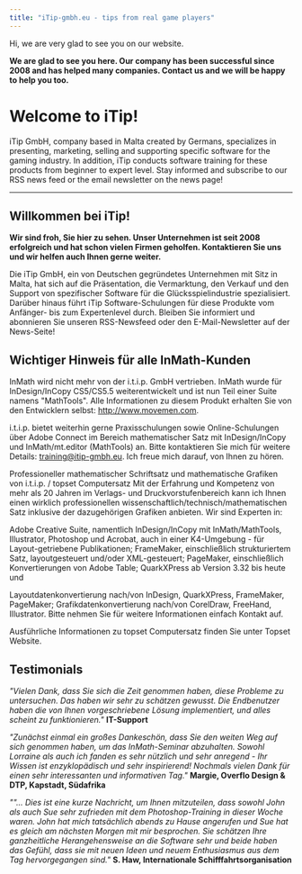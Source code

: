 ```yaml
---
title: "iTip-gmbh.eu - tips from real game players"
---
```


Hi, we are very glad to see you on our website.

**We are glad to see you here. Our company has been successful since 2008 and has helped many companies. Contact us and we will be happy to help you too.**

# Welcome to iTip!

iTip GmbH, company based in Malta created by Germans, specializes in presenting, marketing, selling and supporting specific software for the gaming industry. In addition, iTip conducts software training for these products from beginner to expert level. Stay informed and subscribe to our RSS news feed or the email newsletter on the news page!

***

## Willkommen bei iTip!

**Wir sind froh, Sie hier zu sehen. Unser Unternehmen ist seit 2008 erfolgreich und hat schon vielen Firmen geholfen. Kontaktieren Sie uns und wir helfen auch Ihnen gerne weiter.**


Die iTip GmbH, ein von Deutschen gegründetes Unternehmen mit Sitz in Malta, hat sich auf die Präsentation, die Vermarktung, den Verkauf und den Support von spezifischer Software für die Glücksspielindustrie spezialisiert. Darüber hinaus führt iTip Software-Schulungen für diese Produkte vom Anfänger- bis zum Expertenlevel durch. Bleiben Sie informiert und abonnieren Sie unseren RSS-Newsfeed oder den E-Mail-Newsletter auf der News-Seite!


## Wichtiger Hinweis für alle InMath-Kunden
InMath wird nicht mehr von der i.t.i.p. GmbH vertrieben. InMath wurde für InDesign/InCopy CS5/CS5.5 weiterentwickelt und ist nun Teil einer Suite namens "MathTools". Alle Informationen zu diesem Produkt erhalten Sie von den Entwicklern selbst: http://www.movemen.com.

i.t.i.p. bietet weiterhin gerne Praxisschulungen sowie Online-Schulungen über Adobe Connect im Bereich mathematischer Satz mit InDesign/InCopy und InMath/mt.editor (MathTools) an. Bitte kontaktieren Sie mich für weitere Details: training@itip-gmbh.eu. Ich freue mich darauf, von Ihnen zu hören.

Professioneller mathematischer Schriftsatz und mathematische Grafiken von i.t.i.p. / topset Computersatz
Mit der Erfahrung und Kompetenz von mehr als 20 Jahren im Verlags- und Druckvorstufenbereich kann ich Ihnen einen wirklich professionellen wissenschaftlich/technisch/mathematischen Satz inklusive der dazugehörigen Grafiken anbieten. Wir sind Experten in:

Adobe Creative Suite, namentlich InDesign/InCopy mit InMath/MathTools, Illustrator, Photoshop und Acrobat, auch in einer K4-Umgebung - für Layout-getriebene Publikationen;
FrameMaker, einschließlich strukturiertem Satz, layoutgesteuert und/oder XML-gesteuert;
PageMaker, einschließlich Konvertierungen von Adobe Table;
QuarkXPress ab Version 3.32 bis heute
und

Layoutdatenkonvertierung nach/von InDesign, QuarkXPress, FrameMaker, PageMaker;
Grafikdatenkonvertierung nach/von CorelDraw, FreeHand, Illustrator.
Bitte nehmen Sie für weitere Informationen einfach Kontakt auf.

Ausführliche Informationen zu topset Computersatz finden Sie unter Topset Website.


## Testimonials
*"Vielen Dank, dass Sie sich die Zeit genommen haben, diese Probleme zu untersuchen. Das haben wir sehr zu schätzen gewusst. Die Endbenutzer haben die von Ihnen vorgeschriebene Lösung implementiert, und alles scheint zu funktionieren."*
**IT-Support**

*"Zunächst einmal ein großes Dankeschön, dass Sie den weiten Weg auf sich genommen haben, um das InMath-Seminar abzuhalten. Sowohl Lorraine als auch ich fanden es sehr nützlich und sehr anregend - Ihr Wissen ist enzyklopädisch und sehr inspirierend! Nochmals vielen Dank für einen sehr interessanten und informativen Tag."*
**Margie, Overflo Design & DTP, Kapstadt, Südafrika**

*""... Dies ist eine kurze Nachricht, um Ihnen mitzuteilen, dass sowohl John als auch Sue sehr zufrieden mit dem Photoshop-Training in dieser Woche waren. John hat mich tatsächlich abends zu Hause angerufen und Sue hat es gleich am nächsten Morgen mit mir besprochen. Sie schätzen Ihre ganzheitliche Herangehensweise an die Software sehr und beide haben das Gefühl, dass sie mit neuen Ideen und neuem Enthusiasmus aus dem Tag hervorgegangen sind."*
**S. Haw, Internationale Schifffahrtsorganisation**
